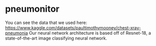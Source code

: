 # pneumonitor

You can see the data that we used here: https://www.kaggle.com/datasets/paultimothymooney/chest-xray-pneumonia
Our neural network architecture is based off of Resnet-18, a state-of-the-art image classifying neural network.

